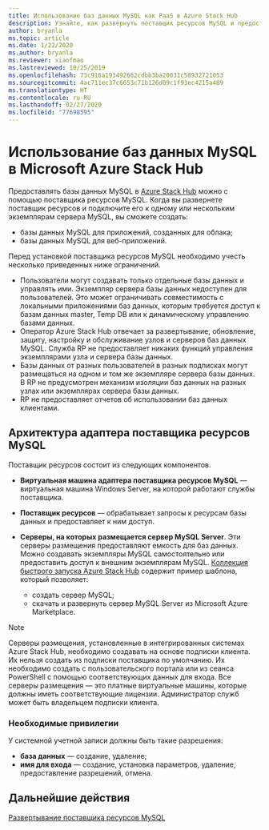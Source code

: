 ```yaml
---
title: Использование баз данных MySQL как PaaS в Azure Stack Hub
description: Узнайте, как развернуть поставщик ресурсов MySQL и предоставить базы данных MySQL как услугу в Azure Stack Hub.
author: bryanla
ms.topic: article
ms.date: 1/22/2020
ms.author: bryanla
ms.reviewer: xiaofmao
ms.lastreviewed: 10/25/2019
ms.openlocfilehash: 73c916a193492662cdbb3ba20031c58932721053
ms.sourcegitcommit: 4ac711ec37c6653c71b126d09c1f93ec4215a489
ms.translationtype: HT
ms.contentlocale: ru-RU
ms.lasthandoff: 02/27/2020
ms.locfileid: "77698595"
---
```

# <a name="use-mysql-databases-on-microsoft-azure-stack-hub"></a>Использование баз данных MySQL в Microsoft Azure Stack Hub

Предоставлять базы данных MySQL в [Azure Stack Hub](azure-stack-overview.md) можно с помощью поставщика ресурсов MySQL. Когда вы развернете поставщик ресурсов и подключите его к одному или нескольким экземплярам сервера MySQL, вы сможете создать:

* базы данных MySQL для приложений, созданных для облака;
* базы данных MySQL для веб-приложений.  

Перед установкой поставщика ресурсов MySQL необходимо учесть несколько приведенных ниже ограничений.

- Пользователи могут создавать только отдельные базы данных и управлять ими. Экземпляр сервера базы данных недоступен для пользователей. Это может ограничивать совместимость с локальными приложениями баз данных, которым требуется доступ к базам данных master, Temp DB или к динамическому управлению базами данных.
- Оператор Azure Stack Hub отвечает за развертывание, обновление, защиту, настройку и обслуживание узлов и серверов баз данных MySQL. Служба RP не предоставляет никаких функций управления экземплярами узла и сервера базы данных. 
- Базы данных от разных пользователей в разных подписках могут размещаться на одном и том же экземпляре сервера базы данных. В RP не предусмотрен механизм изоляции баз данных на разных узлах или экземплярах сервера базы данных.
- RP не предоставляет отчетов об использовании баз данных клиентами.

## <a name="mysql-resource-provider-adapter-architecture"></a>Архитектура адаптера поставщика ресурсов MySQL

Поставщик ресурсов состоит из следующих компонентов.

* **Виртуальная машина адаптера поставщика ресурсов MySQL** — виртуальная машина Windows Server, на которой работают службы поставщика.
* **Поставщик ресурсов** — обрабатывает запросы к ресурсам базы данных и предоставляет к ним доступ.
* **Серверы, на которых размещается сервер MySQL Server**. Эти серверы размещения предоставляют емкость для баз данных. Можно создавать экземпляры MySQL самостоятельно или предоставить доступ к внешним экземплярам MySQL. [Коллекция быстрого запуска Azure Stack Hub](https://github.com/Azure/AzureStack-QuickStart-Templates/tree/master/mysql-standalone-server-windows) содержит пример шаблона, который позволяет:

  * создать сервер MySQL;
  * скачать и развернуть сервер MySQL Server из Microsoft Azure Marketplace.

> [!NOTE]
> Серверы размещения, установленные в интегрированных системах Azure Stack Hub, необходимо создавать на основе подписки клиента. Их нельзя создать из подписки поставщика по умолчанию. Их необходимо создать с пользовательского портала или из сеанса PowerShell с помощью соответствующих данных для входа. Все серверы размещения — это платные виртуальные машины, которые должны иметь соответствующие лицензии. Администратор служб может быть владельцем подписки клиента.

### <a name="required-privileges"></a>Необходимые привилегии

У системной учетной записи должны быть такие разрешения:

* **база данных** — создание, удаление;
* **имя для входа** — создание, установка параметров, удаление, предоставление разрешений, отмена.  

## <a name="next-steps"></a>Дальнейшие действия

[Развертывание поставщика ресурсов MySQL](azure-stack-mysql-resource-provider-deploy.md)
